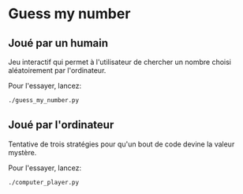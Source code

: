 # Guess my number


## Joué par un humain

Jeu interactif qui permet à l'utilisateur de chercher un nombre choisi aléatoirement par l'ordinateur.

Pour l'essayer, lancez:
```bash
./guess_my_number.py
```

## Joué par l'ordinateur

Tentative de trois stratégies pour qu'un bout de code devine la valeur mystère.

Pour l'essayer, lancez:
```bash
./computer_player.py
```
